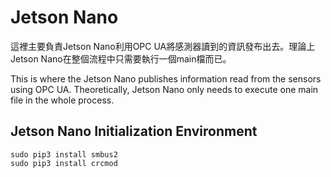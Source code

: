 # Jetson Nano
這裡主要負責Jetson Nano利用OPC UA將感測器讀到的資訊發布出去。理論上Jetson Nano在整個流程中只需要執行一個main檔而已。

This is where the Jetson Nano publishes information read from the sensors using OPC UA. Theoretically, Jetson Nano only needs to execute one main file in the whole process.

## Jetson Nano Initialization Environment
```
sudo pip3 install smbus2
sudo pip3 install crcmod
```
